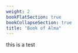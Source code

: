 ```yaml
---
weight: 2
bookFlatSection: true
bookCollapseSection: true
title: "Book of Alma"
---
```


this is a test